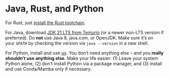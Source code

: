 # Java, Rust, and Python

For Rust, just [install the Rust toolchain](https://rustup.rs/).

For Java, download [JDK 21 LTS from Temurin](https://adoptium.net/temurin/releases/)
(or a newer non-LTS version if preferred).
Do **not** use Java 8, java.com, or OpenJDK.
Make sure it’s on your `$PATH` by checking the version via `java --version` in a new shell.

For Python, install and use [uv](https://docs.astral.sh/uv/).
You don’t need anything else – and you **really shouldn’t use anything else**.
Make your life easier:
(1) Leave your system Python alone,
(2) don’t install Python via a package manager,
and (3) install and use Conda/Mamba only if necessary.
